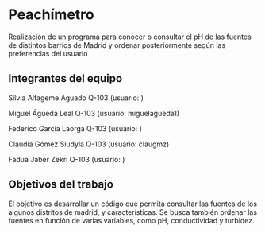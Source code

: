 # Peachímetro

Realización de un programa para conocer o consultar el pH de las fuentes de distintos barrios de Madrid y ordenar posteriormente según las preferencias del usuario 

## Integrantes del equipo

Silvia Alfageme Aguado Q-103 (usuario: )

Miguel Águeda Leal Q-103 (usuario: miguelagueda1)

Federico García Laorga Q-103 (usuario: )

Claudia Gómez Siudyla Q-103 (usuario: claugmz)

Fadua Jaber Zekri Q-103 (usuario: )

## Objetivos del trabajo

El objetivo es desarrollar un código que permita consultar las fuentes de los algunos distritos de madrid, y características. Se busca también ordenar las fuentes en función de varias variables, como pH, conductividad y turbidez.
